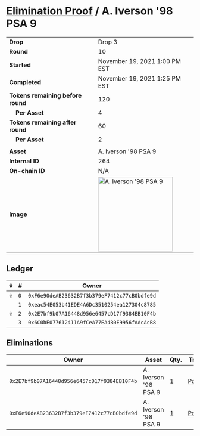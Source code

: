 # [Elimination Proof](./readme.md) / A. Iverson &#039;98 PSA 9

|||
|---|---|
| **Drop** | Drop 3 |
| **Round** | 10 |
| **Started** | November 19, 2021 1:00 PM EST |
| **Completed** | November 19, 2021 1:25 PM EST |
| **Tokens remaining before round** | 120 |
| **&nbsp;&nbsp;&nbsp;&nbsp;Per Asset** | 4 |
| **Tokens remaining after round** | 60 |
| **&nbsp;&nbsp;&nbsp;&nbsp;Per Asset** | 2 |
| | |
| **Asset** | A. Iverson &#039;98 PSA 9 |
| **Internal ID** | 264 |
| **On-chain ID** | N/A |
| **Image** | <img src="https://tcdn.blokpax.com/94d9199b-dc56-4dc7-9892-171fdfcfc940/00d79499f48fc1b86628f17c7f078b06bdb4da6fc5fbcc8fb57b72e30691ed40.jpg" height="200" alt="A. Iverson &#039;98 PSA 9" /> |

## Ledger

| 💀 | # | Owner |
| --- | --- | --- |
| 💀 | `0` | `0xF6e90deAB23632B7f3b379eF7412c77cB0bdfe9d` |
|  | `1` | `0xeac54E053b41EDE4A6Dc3510254ea127304c8785` |
| 💀 | `2` | `0x2E7bf9b07A16448d956e6457cD17f9384EB10F4b` |
|  | `3` | `0x6C0bE077612411A9fCeA77EA4B0E9956fAAcAcB8` |


## Eliminations

| Owner | Asset | Qty. | Transaction |
| --- | --- | --- | --- |
| `0x2E7bf9b07A16448d956e6457cD17f9384EB10F4b` | A. Iverson '98 PSA 9 | 1 | [Polygonscan](https://polygonscan.com/tx/0xc64b792a4aa2c073ef7fe1cd3719c5f4d5886983918dafd84cfaa61b94a30989) |
| `0xF6e90deAB23632B7f3b379eF7412c77cB0bdfe9d` | A. Iverson '98 PSA 9 | 1 | [Polygonscan](https://polygonscan.com/tx/0xbea895a71391444945cd0c5a91035fdb78acf4db25a1400bb3683352b5d13e67) |
